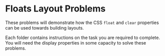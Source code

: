 # Floats Layout Problems

These problems will demonstrate how the CSS ```float``` and ```clear``` properties can be used towards building layouts.

Each folder contains instructions on the task you are required to complete. You will need the display properties in some capacity to solve these problems.
